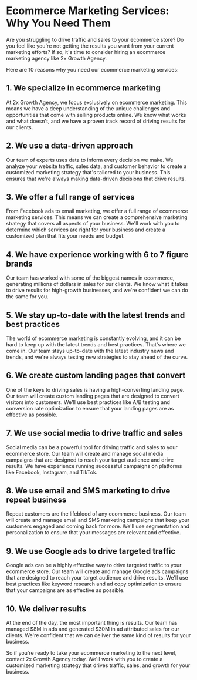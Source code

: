 # Ecommerce Marketing Services: Why You Need Them

Are you struggling to drive traffic and sales to your ecommerce store? Do you feel like you're not getting the results you want from your current marketing efforts? If so, it's time to consider hiring an ecommerce marketing agency like 2x Growth Agency.

Here are 10 reasons why you need our ecommerce marketing services:

## 1. We specialize in ecommerce marketing

At 2x Growth Agency, we focus exclusively on ecommerce marketing. This means we have a deep understanding of the unique challenges and opportunities that come with selling products online. We know what works and what doesn't, and we have a proven track record of driving results for our clients.

## 2. We use a data-driven approach

Our team of experts uses data to inform every decision we make. We analyze your website traffic, sales data, and customer behavior to create a customized marketing strategy that's tailored to your business. This ensures that we're always making data-driven decisions that drive results.

## 3. We offer a full range of services

From Facebook ads to email marketing, we offer a full range of ecommerce marketing services. This means we can create a comprehensive marketing strategy that covers all aspects of your business. We'll work with you to determine which services are right for your business and create a customized plan that fits your needs and budget.

## 4. We have experience working with 6 to 7 figure brands

Our team has worked with some of the biggest names in ecommerce, generating millions of dollars in sales for our clients. We know what it takes to drive results for high-growth businesses, and we're confident we can do the same for you.

## 5. We stay up-to-date with the latest trends and best practices

The world of ecommerce marketing is constantly evolving, and it can be hard to keep up with the latest trends and best practices. That's where we come in. Our team stays up-to-date with the latest industry news and trends, and we're always testing new strategies to stay ahead of the curve.

## 6. We create custom landing pages that convert

One of the keys to driving sales is having a high-converting landing page. Our team will create custom landing pages that are designed to convert visitors into customers. We'll use best practices like A/B testing and conversion rate optimization to ensure that your landing pages are as effective as possible.

## 7. We use social media to drive traffic and sales

Social media can be a powerful tool for driving traffic and sales to your ecommerce store. Our team will create and manage social media campaigns that are designed to reach your target audience and drive results. We have experience running successful campaigns on platforms like Facebook, Instagram, and TikTok.

## 8. We use email and SMS marketing to drive repeat business

Repeat customers are the lifeblood of any ecommerce business. Our team will create and manage email and SMS marketing campaigns that keep your customers engaged and coming back for more. We'll use segmentation and personalization to ensure that your messages are relevant and effective.

## 9. We use Google ads to drive targeted traffic

Google ads can be a highly effective way to drive targeted traffic to your ecommerce store. Our team will create and manage Google ads campaigns that are designed to reach your target audience and drive results. We'll use best practices like keyword research and ad copy optimization to ensure that your campaigns are as effective as possible.

## 10. We deliver results

At the end of the day, the most important thing is results. Our team has managed $8M in ads and generated $30M in ad attributed sales for our clients. We're confident that we can deliver the same kind of results for your business.

So if you're ready to take your ecommerce marketing to the next level, contact 2x Growth Agency today. We'll work with you to create a customized marketing strategy that drives traffic, sales, and growth for your business.